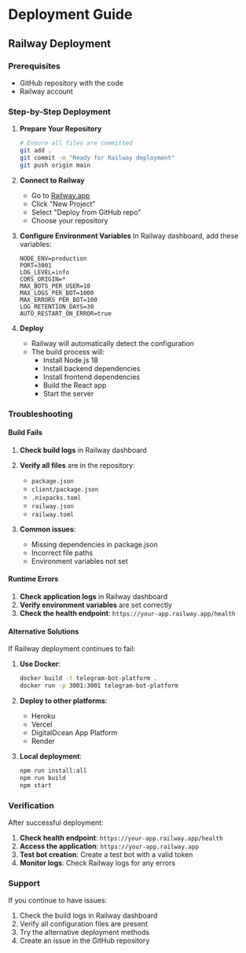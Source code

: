 # Deployment Guide

## Railway Deployment

### Prerequisites
- GitHub repository with the code
- Railway account

### Step-by-Step Deployment

1. **Prepare Your Repository**
   ```bash
   # Ensure all files are committed
   git add .
   git commit -m "Ready for Railway deployment"
   git push origin main
   ```

2. **Connect to Railway**
   - Go to [Railway.app](https://railway.app)
   - Click "New Project"
   - Select "Deploy from GitHub repo"
   - Choose your repository

3. **Configure Environment Variables**
   In Railway dashboard, add these variables:
   ```
   NODE_ENV=production
   PORT=3001
   LOG_LEVEL=info
   CORS_ORIGIN=*
   MAX_BOTS_PER_USER=10
   MAX_LOGS_PER_BOT=1000
   MAX_ERRORS_PER_BOT=100
   LOG_RETENTION_DAYS=30
   AUTO_RESTART_ON_ERROR=true
   ```

4. **Deploy**
   - Railway will automatically detect the configuration
   - The build process will:
     - Install Node.js 18
     - Install backend dependencies
     - Install frontend dependencies
     - Build the React app
     - Start the server

### Troubleshooting

#### Build Fails
1. **Check build logs** in Railway dashboard
2. **Verify all files** are in the repository:
   - `package.json`
   - `client/package.json`
   - `.nixpacks.toml`
   - `railway.json`
   - `railway.toml`

3. **Common issues**:
   - Missing dependencies in package.json
   - Incorrect file paths
   - Environment variables not set

#### Runtime Errors
1. **Check application logs** in Railway dashboard
2. **Verify environment variables** are set correctly
3. **Check the health endpoint**: `https://your-app.railway.app/health`

#### Alternative Solutions

If Railway deployment continues to fail:

1. **Use Docker**:
   ```bash
   docker build -t telegram-bot-platform .
   docker run -p 3001:3001 telegram-bot-platform
   ```

2. **Deploy to other platforms**:
   - Heroku
   - Vercel
   - DigitalOcean App Platform
   - Render

3. **Local deployment**:
   ```bash
   npm run install:all
   npm run build
   npm start
   ```

### Verification

After successful deployment:

1. **Check health endpoint**: `https://your-app.railway.app/health`
2. **Access the application**: `https://your-app.railway.app`
3. **Test bot creation**: Create a test bot with a valid token
4. **Monitor logs**: Check Railway logs for any errors

### Support

If you continue to have issues:
1. Check the build logs in Railway dashboard
2. Verify all configuration files are present
3. Try the alternative deployment methods
4. Create an issue in the GitHub repository